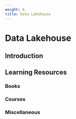 ```yaml
---
weight: 6
title: Data Lakehouse
---
```


# Data Lakehouse

## Introduction



## Learning Resources

### Books


### Courses


### Miscellaneous

